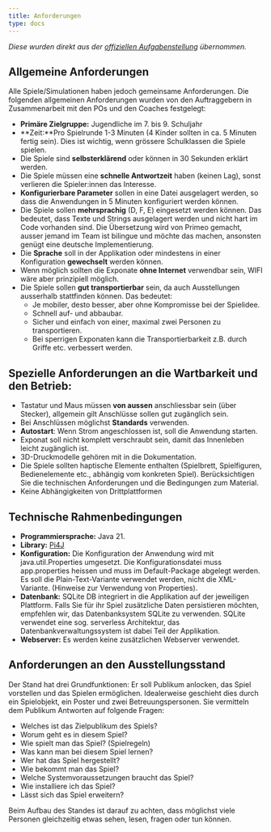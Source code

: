 ```yaml
---
title: Anforderungen
type: docs
---
```

*Diese wurden direkt aus der [offiziellen Aufgabenstellung](https://fhnw-projecttrack.atlassian.net/wiki/spaces/ip1224vt/pages/344394836/Anforderungen+an+die+Projekte) übernommen.*

## Allgemeine Anforderungen

Alle Spiele/Simulationen haben jedoch gemeinsame Anforderungen. Die folgenden allgemeinen Anforderungen wurden von den Auftraggebern in Zusammenarbeit mit den POs und den Coaches festgelegt:

- **Primäre Zielgruppe:** Jugendliche im 7. bis 9. Schuljahr
- **Zeit:**Pro Spielrunde 1-3 Minuten (4 Kinder sollten in ca. 5 Minuten fertig sein). Dies ist wichtig, wenn grössere Schulklassen die Spiele spielen.
- Die Spiele sind **selbsterklärend** oder können in 30 Sekunden erklärt werden.
- Die Spiele müssen eine **schnelle Antwortzeit** haben (keinen Lag), sonst verlieren die Spieler:innen das Interesse.
- **Konfigurierbare Parameter** sollen in eine Datei ausgelagert werden, so dass die Anwendungen in 5 Minuten konfiguriert werden können.
- Die Spiele sollen **mehrsprachig** (D, F, E) eingesetzt werden können. Das bedeutet, dass Texte und Strings ausgelagert werden und nicht hart im Code vorhanden sind.
  Die Übersetzung wird von Primeo gemacht, ausser jemand im Team ist bilingue und möchte das machen, ansonsten genügt eine deutsche Implementierung.
- Die **Sprache** soll in der Applikation oder mindestens in einer Konfiguration **gewechselt** werden können.
- Wenn möglich sollten die Exponate **ohne Internet** verwendbar sein, WIFI wäre aber prinzipiell möglich.
- Die Spiele sollen **gut transportierbar** sein, da auch Ausstellungen ausserhalb stattfinden können. Das bedeutet:
    - Je mobiler, desto besser, aber ohne Kompromisse bei der Spielidee.
    - Schnell auf- und abbaubar.
    - Sicher und einfach von einer, maximal zwei Personen zu transportieren.
    - Bei sperrigen Exponaten kann die Transportierbarkeit z.B. durch Griffe etc. verbessert werden.


## Spezielle Anforderungen an die Wartbarkeit und den Betrieb:
- Tastatur und Maus müssen **von aussen** anschliessbar sein (über Stecker), allgemein gilt Anschlüsse sollen gut zugänglich sein.
- Bei Anschlüssen möglichst **Standards** verwenden.
- **Autostart**: Wenn Strom angeschlossen ist, soll die Anwendung starten.
- Exponat soll nicht komplett verschraubt sein, damit das Innenleben leicht zugänglich ist.
- 3D-Druckmodelle gehören mit in die Dokumentation.
- Die Spiele sollten haptische Elemente enthalten (Spielbrett, Spielfiguren, Bedienelemente etc., abhängig vom konkreten Spiel). Berücksichtigen Sie die technischen Anforderungen und die Bedingungen zum Material.
- Keine Abhängigkeiten von Drittplattformen

## Technische Rahmenbedingungen
- **Programmiersprache:** Java 21.
- **Library:** [Pi4J](https://pi4j.com/)
- **Konfiguration:** Die Konfiguration der Anwendung wird mit java.util.Properties umgesetzt. Die Konfigurationsdatei muss app.properties heissen und muss im Default-Package abgelegt werden. Es soll die Plain-Text-Variante verwendet werden, nicht die XML-Variante. (Hinweise zur Verwendung von Properties).
- **Datenbank:** SQLite DB integriert in die Applikation auf der jeweiligen Plattform. Falls Sie für ihr Spiel zusätzliche Daten persistieren möchten, empfehlen wir, das Datenbanksystem SQLite zu verwenden. SQLite verwendet eine sog. serverless Architektur, das Datenbankverwaltungssystem ist dabei Teil der Applikation.
- **Webserver:** Es werden keine zusätzlichen Webserver verwendet.


## Anforderungen an den Ausstellungsstand

Der Stand hat drei Grundfunktionen: Er soll Publikum anlocken, das Spiel vorstellen und das Spielen ermöglichen. Idealerweise geschieht dies durch ein Spielobjekt, ein Poster und zwei Betreuungspersonen. Sie vermitteln dem Publikum Antworten auf folgende Fragen:

- Welches ist das Zielpublikum des Spiels?
- Worum geht es in diesem Spiel?
- Wie spielt man das Spiel? (Spielregeln)
- Was kann man bei diesem Spiel lernen?
- Wer hat das Spiel hergestellt?
- Wie bekommt man das Spiel?
- Welche Systemvoraussetzungen braucht das Spiel?
- Wie installiere ich das Spiel?
- Lässt sich das Spiel erweitern?

Beim Aufbau des Standes ist darauf zu achten, dass möglichst viele Personen gleichzeitig etwas sehen, lesen, fragen oder tun können.
